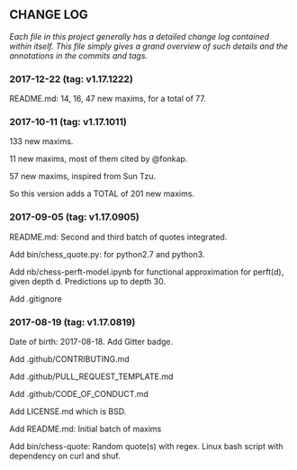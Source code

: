## CHANGE LOG 

*Each file in this project generally has a detailed change log contained 
within itself. This file simply gives a grand overview of such details 
and the annotations in the commits and tags.*


### 2017-12-22  (tag: v1.17.1222)

README.md: 14, 16, 47 new maxims, for a total of 77.


### 2017-10-11  (tag: v1.17.1011)

133 new maxims.

11 new maxims, most of them cited by @fonkap.

57 new maxims, inspired from Sun Tzu.

So this version adds a TOTAL of 201 new maxims.


### 2017-09-05  (tag: v1.17.0905)

README.md: Second and third batch of quotes integrated.

Add bin/chess_quote.py: for python2.7 and python3.

Add nb/chess-perft-model.ipynb for functional approximation
for perft(d), given depth d. Predictions up to depth 30.

Add .gitignore


### 2017-08-19  (tag: v1.17.0819)

Date of birth: 2017-08-18. Add Gitter badge.

Add .github/CONTRIBUTING.md

Add .github/PULL_REQUEST_TEMPLATE.md

Add .github/CODE_OF_CONDUCT.md

Add LICENSE.md which is BSD.

Add README.md: Initial batch of maxims

Add bin/chess-quote: Random quote(s) with regex.
Linux bash script with dependency on curl and shuf.

